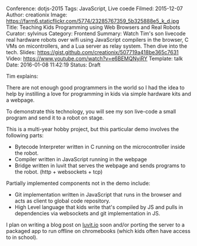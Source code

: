 Conference: dotjs-2015
Tags: JavaScript, Live coede
Filmed: 2015-12-07
Author: creationix
Image: https://farm6.staticflickr.com/5774/23285767359_5b325888e5_k_d.jpg
Title: Teaching Kids Programming using Web Browsers and Real Robots
Curator: sylvinus
Category: Frontend
Summary: Watch Tim's son livecode real hardware robots over wifi using JavaScript compilers in the browser, C VMs on micontrollers, and a Lua server as relay system. Then dive into the tech.
Slides: https://gist.github.com/creationix/507719a418be365c7631
Video: https://www.youtube.com/watch?v=e6BEMQNyiRY
Template: talk
Date: 2016-01-08 11:42:19
Status: Draft

Tim explains:

There are not enough good programmers in the world so I had the idea to help by instilling a love for programming in kids via simple hardware kits and a webpage.

To demonstrate this technology, you will see my son live-code a small program and send it to a robot on stage.

This is a multi-year hobby project, but this particular demo involves the following parts:
 - Bytecode Interpreter written in C running on the microcontroller inside the robot.
 - Compiler written in JavaScript running in the webpage
 - Bridge written in luvit that serves the webpage and sends programs to the robot. (http + websockets + tcp)

Partially implemented components not in the demo include:
 - Git implementation written in JavaScript that runs in the browser and acts as client to global code repository.
 - High Level language that kids write that's compiled by JS and pulls in dependencies via websockets and git implementation in JS.

I plan on writing a blog post on [luvit.io](http://luvit.io/) soon and/or porting the server to a packaged app to run offline on chromebooks (which kids often have access to in school).
